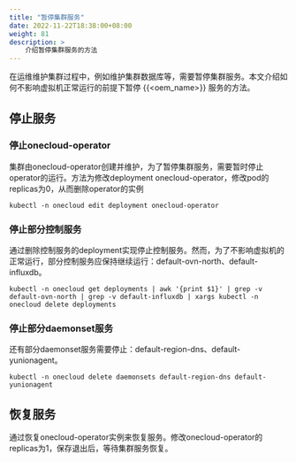```yaml
---
title: "暂停集群服务"
date: 2022-11-22T18:38:00+08:00
weight: 81
description: >
    介绍暂停集群服务的方法
---
```


在运维维护集群过程中，例如维护集群数据库等，需要暂停集群服务。本文介绍如何不影响虚拟机正常运行的前提下暂停 {{<oem_name>}} 服务的方法。

## 停止服务

### 停止onecloud-operator

集群由onecloud-operator创建并维护，为了暂停集群服务，需要暂时停止operator的运行。方法为修改deployment onecloud-operator，修改pod的replicas为0，从而删除operator的实例

```
kubectl -n onecloud edit deployment onecloud-operator
```

### 停止部分控制服务

通过删除控制服务的deployment实现停止控制服务。然而，为了不影响虚拟机的正常运行，部分控制服务应保持继续运行：default-ovn-north、default-influxdb。

```
kubectl -n onecloud get deployments | awk '{print $1}' | grep -v default-ovn-north | grep -v default-influxdb | xargs kubectl -n onecloud delete deployments
```

### 停止部分daemonset服务

还有部分daemonset服务需要停止：default-region-dns、default-yunionagent。

```
kubectl -n onecloud delete daemonsets default-region-dns default-yunionagent
```

## 恢复服务

通过恢复onecloud-operator实例来恢复服务。修改onecloud-operator的replicas为1，保存退出后，等待集群服务恢复。

